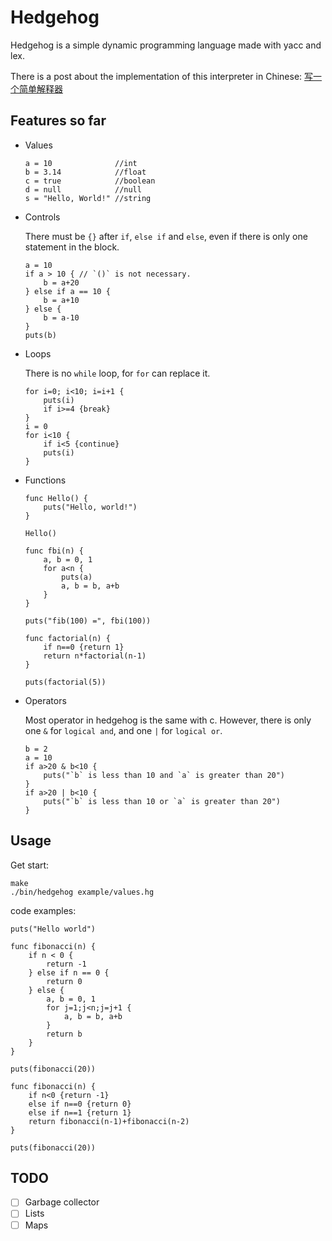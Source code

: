 # Hedgehog

Hedgehog is a simple dynamic programming language made with yacc and lex.

There is a post about the implementation of this interpreter in Chinese: [写一个简单解释器](https://yangtau.me/programming-languages/simple-interpreter.html)

## Features so far

- Values

    ```
    a = 10              //int
    b = 3.14            //float
    c = true            //boolean
    d = null            //null
    s = "Hello, World!" //string
    ```

- Controls

  There must be `{}` after `if`, `else if` and `else`, even if there is only one statement in the block.

    ```
    a = 10
    if a > 10 { // `()` is not necessary.
        b = a+20
    } else if a == 10 {
        b = a+10
    } else {
        b = a-10
    }
    puts(b)
    ```
- Loops

  There is no `while` loop, for `for` can replace it.

    ```
    for i=0; i<10; i=i+1 {
        puts(i)
        if i>=4 {break}
    }
    i = 0
    for i<10 {
        if i<5 {continue}
        puts(i)
    }
    ```
- Functions

    ```
    func Hello() {
        puts("Hello, world!")
    }
  
    Hello()
    ```
    ```
    func fbi(n) {
        a, b = 0, 1
        for a<n {
            puts(a)
            a, b = b, a+b
        }
    }
  
    puts("fib(100) =", fbi(100))
    ```
    ```
    func factorial(n) {
        if n==0 {return 1}
        return n*factorial(n-1)
    }
  
    puts(factorial(5))
    ```

- Operators
  
  Most operator in hedgehog is the same with c. However, there is only one `&` for `logical and`, and one `|` for `logical or`.
    ```
    b = 2
    a = 10
    if a>20 & b<10 {
        puts("`b` is less than 10 and `a` is greater than 20")
    }
    if a>20 | b<10 {
        puts("`b` is less than 10 or `a` is greater than 20")
    }
    ```


## Usage

Get start:
```
make
./bin/hedgehog example/values.hg
```

code examples:

```
puts("Hello world")
```

```
func fibonacci(n) {
    if n < 0 {
        return -1
    } else if n == 0 {
        return 0
    } else {
        a, b = 0, 1
        for j=1;j<n;j=j+1 {
            a, b = b, a+b
        }
        return b
    }
}

puts(fibonacci(20))

func fibonacci(n) {
    if n<0 {return -1}
    else if n==0 {return 0}
    else if n==1 {return 1}
    return fibonacci(n-1)+fibonacci(n-2)
}

puts(fibonacci(20))
```

## TODO

- [ ] Garbage collector
- [ ] Lists
- [ ] Maps
